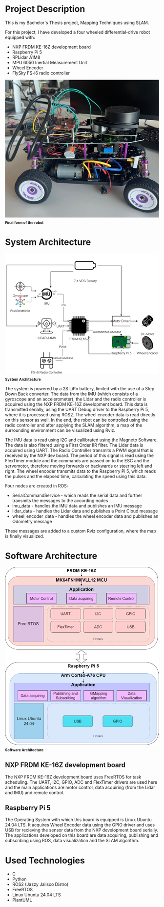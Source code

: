 # Project Description
This is my Bachelor's Thesis project, Mapping Techniques using SLAM.

For this project, I have developed a four wheeled differential-drive robot equipped with:
- NXP FRDM KE-16Z development board
- Raspberry Pi 5
- RPLidar A1M8
- MPU 6050 Inertial Measurement Unit
- Wheel Encoder
- FlySky FS-i6 radio controller

<img src="src/imgs/robot.jpg" alt="Final form of the robot"/><br />
<sub><b>Final form of the robot</b></sub></a>

# System Architecture
<img src="src/imgs/system_architecture.png" alt="System Architecture"/><br />
<sub><b>System Architecture</b></sub></a>

The system is powered by a 2S LiPo battery, limited with the use of a Step Down Buck converter. 
The data from the IMU (which consists of a gyroscope and an accelerometer), the Lidar and the radio controller is acquired using the NXP FRDM KE-16Z development board. This data is transmitted serially, using the UART Debug driver to the Raspberry Pi 5, where it is processed using ROS2. The wheel encoder data is read directly on this sensor as well. 
In the end, the robot can be controlled using the radio controller and after applying the SLAM algorithm, a map of the surrounding environment can be visualized using Rviz.

The IMU data is read using I2C and callibrated using the Magneto Software. The data is also filtered using a First Order IIR filter.
The Lidar data is acquired using UART.
The Radio Controller transmits a PWM signal that is received by the NXP dev board. The period of this signal is read using the FlexTimer module and the commands are passed on to the ESC and the servomotor, therefore moving forwards or backwards or steering left and right.
The wheel encoder transmits data to the Raspberry Pi 5, which reads the pulses and the elapsed time, calculating the speed using this data.

Four nodes are created in ROS: 
- SerialCommandService - which reads the serial data and further transmits the messages to the according nodes
- imu_data - handles the IMU data and publishes an IMU message
- lidar_data - handles the Lidar data and publishes a Point Cloud message
- wheel_encoder_data - handles the wheel encoder data and publishes an Odometry message

These messages are added to a custom Rviz configuration, where the map is finally visualized.

# Software Architecture
<img src="src/imgs/software_architecture.png" alt="Software Architecture"/><br />
<sub><b>Software Architecture</b></sub></a>

## NXP FRDM KE-16Z development board
The NXP FRDM KE-16Z development board uses FreeRTOS for task scheduling.
The UART, I2C, GPIO, ADC and FlexTimer drivers are used here and the main applications are motor control, data acquiring (from the Lidar and IMU) and remote control.

## Raspberry Pi 5
The Operating System with which this board is equipped is Linux Ubuntu 24.04 LTS. 
It acquires Wheel Encoder data using the GPIO driver and uses USB for recieving the sensor data from the NXP development board serially. The applications developed on this board are data acquiring, publishing and subscribing using ROS, data visualization and the SLAM algorithm.

# Used Technologies
- C
- Python
- ROS2 (Jazzy Jalisco Distro)
- FreeRTOS
- Linux Ubuntu 24.04 LTS
- PlantUML
